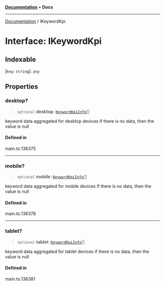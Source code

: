[**Documentation**](../README.md) • **Docs**

***

[Documentation](../globals.md) / IKeywordKpi

# Interface: IKeywordKpi

## Indexable

 \[`key`: `string`\]: `any`

## Properties

### desktop?

> `optional` **desktop**: [`KeywordKpiInfo`](../classes/KeywordKpiInfo.md)[]

keyword data aggregated for desktop devices
if there is no data, then the value is null

#### Defined in

main.ts:136375

***

### mobile?

> `optional` **mobile**: [`KeywordKpiInfo`](../classes/KeywordKpiInfo.md)[]

keyword data aggregated for mobile devices
if there is no data, then the value is null

#### Defined in

main.ts:136378

***

### tablet?

> `optional` **tablet**: [`KeywordKpiInfo`](../classes/KeywordKpiInfo.md)[]

keyword data aggregated for tablet devices
if there is no data, then the value is null

#### Defined in

main.ts:136381
